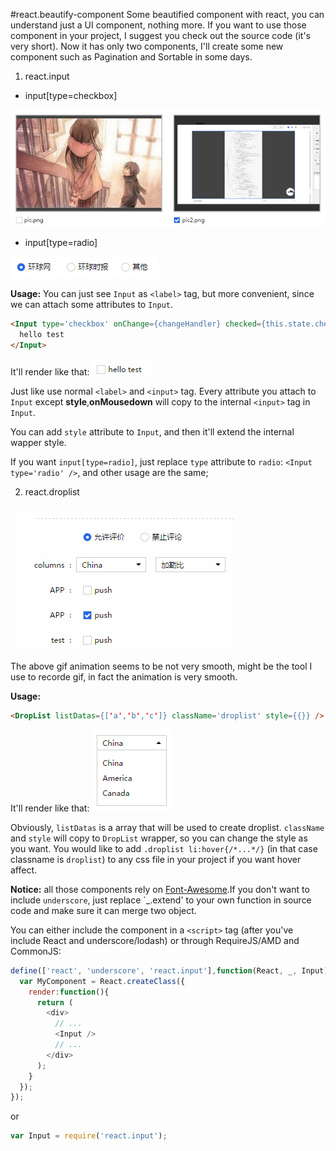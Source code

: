 #react.beautify-component
Some beautified component with react, you can understand just a UI component, nothing more.
If you want to use those component in your project, I suggest you check out the source code (it's very short).
Now it has only two components, I'll create some new component such as Pagination and Sortable in some days.

1. react.input
  * input[type=checkbox]
  
  ![](https://github.com/luokuning/react.beautify-component/blob/master/pics/pic1.png?raw=true)

  * input[type=radio]
  
  ![](https://github.com/luokuning/react.beautify-component/blob/master/pics/pic2.png?raw=true)

  
  **Usage:**
  You can just see `Input` as `<label>` tag, but more convenient, since we can attach some attributes to `Input`.
  
  ```html
  <Input type='checkbox' onChange={changeHandler} checked={this.state.checked} disabled={this.state.disabled} >
    hello test
  </Input>
  ```
  It'll render like that:
  ![](https://github.com/luokuning/react.beautify-component/blob/master/pics/pic4.png?raw=true)
  
  Just like use normal `<label>` and `<input>` tag. Every attribute you attach to `Input` except **style**,**onMousedown**     will copy to the internal `<input>` tag in `Input`.
  
  You can add `style` attribute to `Input`, and then it'll extend the internal wapper style.
  
  If you want `input[type=radio]`, just replace `type` attribute to `radio`: `<Input type='radio' />`, and other usage are     the same;
  



2. react.droplist

  ![](https://github.com/luokuning/react.beautify-component/blob/master/pics/pic.gif?raw=true)
  
  The above gif animation seems to be not very smooth, might be the tool I use to recorde gif, in fact the animation is        very smooth.
  
  **Usage:**
  ```html
  <DropList listDatas={['a','b','c']} className='droplist' style={{}} />
  ```
  It'll render like that:
  ![](https://github.com/luokuning/react.beautify-component/blob/master/pics/pic5.png?raw=true)
  
  Obviously, `listDatas` is a array that will be used to create droplist. `className` and `style` will copy to `DropList` wrapper, so you can change the style as you want. You would like to add `.droplist li:hover{/*...*/}` (in that case classname is `droplist`) to any css file in your project if you want hover affect.
  
  
**Notice:** all those components rely on [Font-Awesome](http://fortawesome.github.io/Font-Awesome/).If you don't want to include `underscore`, just replace `_.extend' to your own function in source code and make sure it can merge two object.

You can either include the component in a `<script>` tag (after you've include React and underscore/lodash) or through RequireJS/AMD and CommonJS:
 ```javascript
 define(['react', 'underscore', 'react.input'],function(React, _, Input){
   var MyComponent = React.createClass({
     render:function(){
       return (
         <div>
           // ...
           <Input />
           // ...
         </div>
       );
     }
   });
 });
  ```
or
```javascript
var Input = require('react.input');
```
